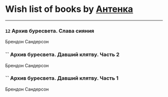 # Wish list of books by [Антенка](https://plus.google.com/u/0/118158645037334943900/)
---

### `12` Архив буресвета. Слава сияния
Брендон Сандерсон

### `` Архив буресвета. Давший клятву. Часть 2
Брендон Сандерсон

### `` Архив буресвета. Давший клятву. Часть 1
Брендон Сандерсон

